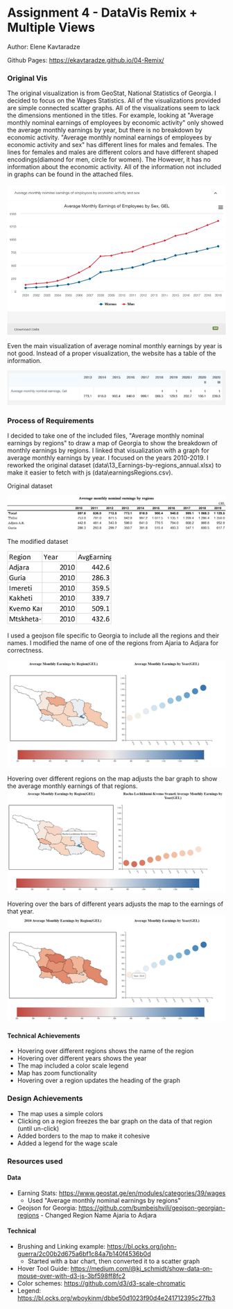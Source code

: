 Assignment 4 - DataVis Remix + Multiple Views
===

Author: Elene Kavtaradze

Github Pages: https://ekavtaradze.github.io/04-Remix/

### Original Vis

The original visualization is from GeoStat, National Statistics of Georgia. I decided to focus on the Wages Statistics. All of the visualizations provided are simple connected scatter graphs. All of the visualizations seem to lack
the dimensions mentioned in the titles.
For example, looking at "Average monthly nominal earnings of employees by economic activity" only showed the average
monthly earnings by year, but there is no breakdown by economic activity. "Average monthly nominal earnings of employees by economic activity and sex" has different lines for males and females. The lines for females and males are different colors and have different shaped encodings(diamond for men, circle for women). The However, it has no information about the economic activity. All of the information not included in graphs can be found in the attached files.

![gender](img/geoStatGender.JPG)

Even the main visualization of average nominal monthly earnings by year is not good. Instead of a proper visualization, the website has a table of the information.

![mainViz](img/geoStatMain.JPG)


### Process of Requirements

I decided to take one of the included files, "Average monthly nominal earnings by regions" to draw a map of Georgia to show the breakdown of monthly earnings by regions. I linked that visualization with a graph for average monthly earnings by year. I focused on the years 2010-2019. I reworked the original dataset (data\13_Earnings-by-regions_annual.xlsx) to make it easier to fetch with js (data\earningsRegions.csv).

Original dataset

![dataset](img/data.png)

The modified dataset

![modifiedDataset](img/dataModifies.png)


I used a geojson file specific to Georgia to include all the regions and their names. I modified the name of one of the regions from Ajaria to Adjara for correctness.

![og](img/starter.JPG)

Hovering over different regions on the map adjusts the bar graph to show the average monthly earnings of that regions.
![regionselected](img/mapSelected.JPG)

Hovering over the bars of different years adjusts the map to the earnings of that year.
![yearSelected](img/yearSelected.JPG)

#### Technical Achievements

- Hovering over different regions shows the name of the region
- Hovering over different years shows the year
- The map included a color scale legend
- Map has zoom functionality
- Hovering over a region updates the heading of the graph

### Design Achievements
- The map uses a simple colors
- Clicking on a region freezes the bar graph on the data of that region (until un-click)
- Added borders to the map to make it cohesive
- Added a legend for the wage scale


### Resources used

#### Data

- Earning Stats: https://www.geostat.ge/en/modules/categories/39/wages
  - Used "Average monthly nominal earnings by regions"
- Geojson for Georgia: https://github.com/bumbeishvili/geojson-georgian-regions - Changed Region Name Ajaria to Adjara

#### Technical

- Brushing and Linking example: https://bl.ocks.org/john-guerra/2c00b2d675a6bf1c84a7b140f4536b0d
  - Started with a bar chart, then converted it to a scatter graph
- Hover Tool Guide: https://medium.com/@kj_schmidt/show-data-on-mouse-over-with-d3-js-3bf598ff8fc2
- Color schemes: https://github.com/d3/d3-scale-chromatic
- Legend: https://bl.ocks.org/wboykinm/dbbe50d1023f90d4e241712395c27fb3
